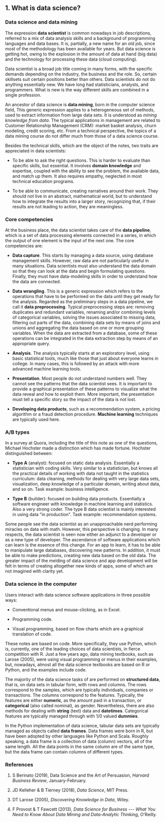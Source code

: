 ## 1. What is data science?

### Data science and data mining

The expression **data scientist** is common nowadays in job descriptions, referred to a mix of data analysis skills and a background of programming languages and data bases. It is, partially, a new name for an old job, since most of the methodology has been available for years. But data science is getting hot, owing to the explosion in the amount of data at hand (big data) and the technology for processing these data (cloud computing).

Data scientist is a broad job title coming in many forms, with the specific demands depending on the industry, the business and the role. So, certain skillsets suit certain positions better than others. Data scientists do not do anything essentially new. We have long had statisticians, analysts, and programmers. What is new is the way different skills are combined in a single profession.

An ancestor of data science is **data mining**, born in the computer science field, This generic expression applies to a heterogeneous set of methods, used to extract information from large data sets. It is understood as *mining knowledge from data*. The typical applications in management are related to Customer Relationship Management (CRM): market basket analysis, churn modeling, credit scoring, etc. From a technical perspective, the topics of a data mining course do not differ much from those of a data science course.

Besides the technical skills, which are the object of the notes, two traits are appreciated in data scientists:

* To be able to ask the right questions. This is harder to evaluate than specific skills, but essential. It involves **domain knowledge** and expertise, coupled with the ability to see the problem, the available data, and match up them. It also requires empathy, neglected in most technical education programs.

* To be able to communicate, creating narratives around their work. They should not live in an abstract, mathematical world, but to understand how to integrate the results into a larger story, recognizing that, if their results are not leading to action, they are meaningless.

### Core competencies

At the business place, the data scientist takes care of the **data pipeline**, which is a set of data processing elements connected in a series, in which the output of one element is the input of the next one. The core competencies are:

* **Data capture**. This starts by managing a data source, using database management skills. However, raw data are not particularly useful in many situations. Data scientists must also understand the data domain so that they can look at the data and begin formulating questions. Finally, they must have data-modeling skills in order to understand how the data are connected.

* **Data wrangling**. This is a generic expression which refers to the operations that have to be performed on the data until they get ready for the analysis. Regarded as the preliminary steps in a data pipeline, we call it  **data preprocessing**. Typical preprocessing steps are: removing duplicates and redundant variables, renaming and/or combining levels of categorical variables, solving the issues associated to missing data, filtering out parts of the data, combining data sets by means of joins and unions and aggregating the data based on one or more grouping variables. When the data are extracted from a database, some of these operations can be integrated in the data extraction step by means of an appropriate query.

* **Analysis**. The analysis typically starts at an exploratory level, using basic statistical tools, much like those that just about everyone learns in college. In many cases, this is followed by an attack with more advanced machine learning tools.

* **Presentation**. Most people do not understand numbers well. They cannot see the patterns that the data scientist sees. It is important to provide a graphical presentation of these patterns to visualize what the data reveal and how to exploit them. More important, the presentation must tell a specific story so the impact of the data is not lost.

* **Developing data products**, such as a recommendation system, a pricing algorithm or a fraud detection procedure. **Machine learning** techniques are typically used here.

### A/B types

In a survey at Quora, including the title of this note as one of the questions, Michael Hochster made a distinction which has made fortune. Hochster distinguished between:

* **Type A** (analyst): focused on static data analysis. Essentially a statistician with coding skills. Very similar to a statistician, but knows all the practical details of working with data not taught in the statistics curriculum: data cleaning, methods for dealing with very large data sets, visualization, deep knowledge of a particular domain, writing about data, and so on. Task example: business intelligence.

* **Type B** (builder): focused on building data products. Essentially a software engineer with knowledge in machine learning and statistics. Also a very strong coder. The type B data scientist is mainly interested in using data "in production". Task example: recommendation systems.

Some people see the data scientist as an unapproachable nerd performing miracles on data with math. However, this perspective is changing. In many respects, the data scientist is seen now either an adjunct to a developer or as a new type of developer. The ascendance of software applications which can learn is the essence of this change. For an app to learn, it has to be able to manipulate large databases, discovering new patterns. In addition, it must be able to make predictions, creating new data based on the old data. The greater impact of the melding of data science and app development will be felt in terms of creating altogether new kinds of apps, some of which are not imagined with clarity yet.

### Data science in the computer

Users interact with data science software applications in three possible ways:

* Conventional menus and mouse-clicking, as in Excel.

* Programming code.

* Visual programming, based on flow charts which are a graphical translation of code.

These notes are based on code. More specifically, they use Python, which is, currently, one of the leading choices of data scientists, in fierce competition with R. Just a few years ago, data mining textbooks, such as Larose (2005), were using visual programming or menus in their examples, but, nowadays, almost all the data science textbooks are based on R or Python, and the examples include code.

The majority of the data science tasks of are performed on **structured data**, that is, on data sets in tabular form, with rows and columns. The rows correspond to the samples, which are typically individuals, companies or transactions. The columns correspond to the features. Typically, the features are either **numeric**, as the amount paid in a transaction, or **categorical** (also called nominal), as gender. Nevertheless, there are also methods for dealing with **string** (text) data and **datetimes**. Categorical features are typically managed through with 1/0 valued **dummies**.

In the Python implementation of data science, tabular data sets are typically managed as objects called **data frames**. Data frames were born in R, but have been adopted by other languages like Python and Scala. Roughly speaking, a data frame is a collection of data (column) vectors, all of the same length. All the data points in the same column are of the same type, but the data frame can contain columns of different types.

### References

1. S Berinato (2019), Data Science and the Art of Persuasion, *Harvard Business Review*, January-February.

2. JD Kelleher & B Tierney (2018), *Data Science*, MIT Press.

3. DT Larose (2005), *Discovering Knowledge in Data*, Wiley.

4. F Provost & T Fawcett (2013), *Data Science for Business --- What You Need to Know About Data Mining and Data-Analytic Thinking*, O'Reilly.

